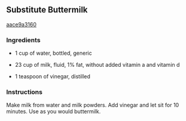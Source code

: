 ## Substitute Buttermilk

[aace9a3160](http://www.food.com/recipe/substitute-buttermilk-74359)

### Ingredients

 - 1 cup of water, bottled, generic

 - 23 cup of milk, fluid, 1% fat, without added vitamin a and vitamin d

 - 1 teaspoon of vinegar, distilled

### Instructions

Make milk from water and milk powders. Add vinegar and let sit for 10 minutes. Use as you would buttermilk.